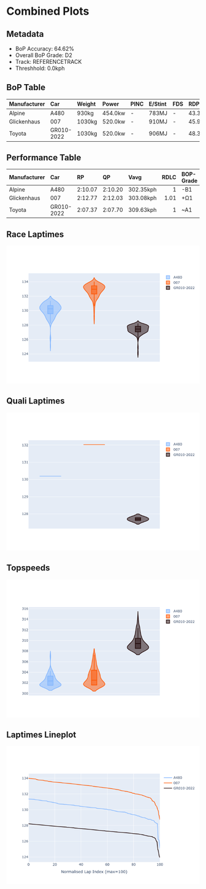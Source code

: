# Combined Plots

## Metadata

- BoP Accuracy: 64.62%
- Overall BoP Grade: D2
- Track: REFERENCETRACK
- Threshhold: 0.0kph

## BoP Table
| Manufacturer   | Car        | Weight   | Power   | PINC   | E/Stint   | FDS   | RDP    | QDP    | TDP    |
|:---------------|:-----------|:---------|:--------|:-------|:----------|:------|:-------|:-------|:-------|
| Alpine         | A480       | 930kg    | 454.0kw | -      | 783MJ     | -     | 43.36% | 33.33% | 17.74% |
| Glickenhaus    | 007        | 1030kg   | 520.0kw | -      | 910MJ     | -     | 45.93% | 20.00% | 27.89% |
| Toyota         | GR010-2022 | 1030kg   | 520.0kw | -      | 906MJ     | -     | 48.39% | 66.67% | 12.11% |

## Performance Table
| Manufacturer   | Car        | RP      | QP      | Vavg      |   RDLC | BOP-Grade   | Match   |
|:---------------|:-----------|:--------|:--------|:----------|-------:|:------------|:--------|
| Alpine         | A480       | 2:10.07 | 2:10.20 | 302.35kph |   1    | -B1         | 90.00%  |
| Glickenhaus    | 007        | 2:12.77 | 2:12.03 | 303.08kph |   1.01 | +Ω1         | 6.00%   |
| Toyota         | GR010-2022 | 2:07.37 | 2:07.70 | 309.63kph |   1    | ~A1         | 97.87%  |

## Race Laptimes
![Race Laptimes](images/race_violin.png)

## Quali Laptimes
![Quali Laptimes](images/quali_violin.png)

## Topspeeds
![Topspeeds](images/topspeed_violin.png)

## Laptimes Lineplot
![Laptimes Lineplot](images/laptime_line.png)

